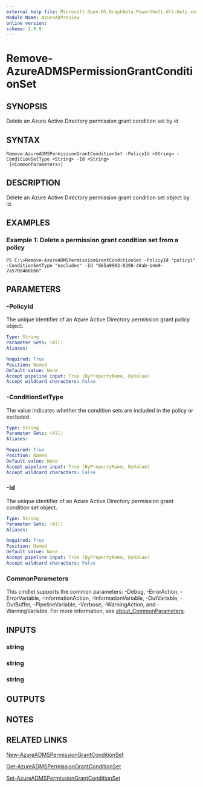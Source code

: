 ```yaml
---
external help file: Microsoft.Open.MS.GraphBeta.PowerShell.dll-Help.xml
Module Name: AzureADPreview
online version:
schema: 2.0.0
---
```


# Remove-AzureADMSPermissionGrantConditionSet

## SYNOPSIS
Delete an Azure Active Directory permission grant condition set by id

## SYNTAX

```
Remove-AzureADMSPermissionGrantConditionSet -PolicyId <String> -ConditionSetType <String> -Id <String>
 [<CommonParameters>]
```

## DESCRIPTION
Delete an Azure Active Directory permission grant condition set object by id.

## EXAMPLES

### Example 1: Delete a permission grant condition set from a policy
```
PS C:\>Remove-AzureADMSPermissionGrantConditionSet -PolicyId "policy1" -ConditionSetType "excludes" -Id "665a9903-0398-48ab-b4e9-7a570d468b66"
```

## PARAMETERS

### -PolicyId
The unique identifier of an Azure Active Directory permission grant policy object.

```yaml
Type: String
Parameter Sets: (All)
Aliases:

Required: True
Position: Named
Default value: None
Accept pipeline input: True (ByPropertyName, ByValue)
Accept wildcard characters: False
```

### -ConditionSetType
The value indicates whether the condition sets are included in the policy or excluded.

```yaml
Type: String
Parameter Sets: (All)
Aliases:

Required: True
Position: Named
Default value: None
Accept pipeline input: True (ByPropertyName, ByValue)
Accept wildcard characters: False
```

### -Id
The unique identifier of an Azure Active Directory permission grant condition set object.

```yaml
Type: String
Parameter Sets: (All)
Aliases:

Required: True
Position: Named
Default value: None
Accept pipeline input: True (ByPropertyName, ByValue)
Accept wildcard characters: False
```

### CommonParameters
This cmdlet supports the common parameters: -Debug, -ErrorAction, -ErrorVariable, -InformationAction, -InformationVariable, -OutVariable, -OutBuffer, -PipelineVariable, -Verbose, -WarningAction, and -WarningVariable. For more information, see [about_CommonParameters](http://go.microsoft.com/fwlink/?LinkID=113216).

## INPUTS

### string
### string
### string
## OUTPUTS

## NOTES

## RELATED LINKS

[New-AzureADMSPermissionGrantConditionSet](New-AzureADMSPermissionGrantConditionSet.md)

[Get-AzureADMSPermissionGrantConditionSet](Get-AzureADMSPermissionGrantConditionSet.md)

[Set-AzureADMSPermissionGrantConditionSet](Set-AzureADMSPermissionGrantConditionSet.md)
